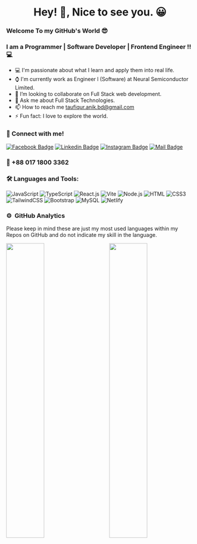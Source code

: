 <h1 align="center">Hey! 👋, Nice to see you. 😀 </h1>

### Welcome To my GitHub's World 😎
### I am a Programmer | Software Developer | Frontend Engineer !! 💻
- 💻 I'm passionate about what I learn and apply them into real life.
- ⌚ I'm currently work as Engineer l (Software) at Neural Semiconductor Limited.
- 👯 I’m looking to collaborate on Full Stack web development.
- 💬 Ask me about Full Stack Technologies.
- 📫 How to reach me taufiqur.anik.bd@gmail.com
- ⚡ Fun fact: I love to explore the world.

<h3 align="left">🤝 Connect with me!</h3>

[![Facebook Badge](https://img.shields.io/badge/Facebook-1877F2?style=for-the-badge&logo=facebook&logoColor=white)](https://www.facebook.com/taufiqur.anik) [![Linkedin Badge](https://img.shields.io/badge/LinkedIn-0077B5?style=for-the-badge&logo=linkedin&logoColor=white)](https://www.linkedin.com/in/md-taufiqur-rahman-a5bb10197/) [![Instagram Badge](https://img.shields.io/badge/Instagram-E4405F?style=for-the-badge&logo=instagram&logoColor=white)](https://instagram.com/_) [![Mail Badge](https://img.shields.io/badge/Gmail-D14836?style=for-the-badge&logo=gmail&logoColor=white)](mailto:taufiqur.anik.bd@gmail.com)

<h3>📲 +88 017 1800 3362 </h3>

### 🛠️ Languages and Tools:

![JavaScript](https://img.shields.io/badge/JavaScript-F7DF1E?style=flat-square&logo=javascript&logoColor=black)
![TypeScript](https://img.shields.io/badge/TypeScript-007ACC?style=flat-square&logo=typescript&logoColor=white)
![React.js](https://img.shields.io/badge/React.js-0081CB?style=flat-square&logo=react&logoColor=61DAFB)
![Vite](https://img.shields.io/badge/Vite-593D88?style=flat-square&logo=vite&logoColor=white)
![Node.js](https://img.shields.io/badge/Node.js-43853D?style=flat-square&logo=node.js&logoColor=white)
![HTML](https://img.shields.io/badge/HTML5-E34F26?style=flat-square&logo=html5&logoColor=white)
![CSS3](https://img.shields.io/badge/CSS3-1572B6?style=flat-square&logo=css3&logoColor=white)
![TailwindCSS](https://img.shields.io/badge/Tailwind_CSS-38B2AC?style=flat-square&logo=tailwind-css&logoColor=white)
![Bootstrap](https://img.shields.io/badge/Bootstrap-563D7C?style=flat-square&logo=bootstrap&logoColor=white)
![MySQL](https://img.shields.io/badge/MySQL-005C84?style=flat-square&logo=mysql&logoColor=white)
![Netlify](https://img.shields.io/badge/Netlify-00C7B7?style=flat-square&logo=netlify&logoColor=white)
 
### ⚙️ &nbsp;GitHub Analytics
<p>Please keep in mind these are just my most used languages within my Repos on GitHub and do not indicate my skill in the language.</p>
<a href='https://github.com/mdtaufiqurrahman'>
  <img align='left' width='45%' src='https://github-readme-stats.vercel.app/api/top-langs/?username=mdtaufiqurrahman&theme=merko&layout=compact&hide=python,powershell'>
</a>
<a href='https://github.com/mdtaufiqurrahman'>
  <img align='right' width='45%' src='https://github-readme-stats.vercel.app/api?username=mdtaufiqurrahman&theme=merko&show_icons=true'>
</a>
